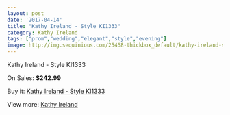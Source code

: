 ```yaml
---
layout: post
date: '2017-04-14'
title: "Kathy Ireland - Style KI1333"
category: Kathy Ireland
tags: ["prom","wedding","elegant","style","evening"]
image: http://img.sequinious.com/25468-thickbox_default/kathy-ireland-style-ki1333.jpg
---
```

Kathy Ireland - Style KI1333

On Sales: **$242.99**
<a href="https://www.sequinious.com/kathy-ireland/9542-kathy-ireland-style-ki1333.html"><amp-img layout="responsive" width="600" height="600" src="//img.sequinious.com/25468-thickbox_default/kathy-ireland-style-ki1333.jpg" alt="Kathy Ireland - Style KI1333 0" /></a>

Buy it: [Kathy Ireland - Style KI1333](https://www.sequinious.com/kathy-ireland/9542-kathy-ireland-style-ki1333.html "Kathy Ireland - Style KI1333")

View more: [Kathy Ireland](https://www.sequinious.com/60-kathy-ireland "Kathy Ireland")
